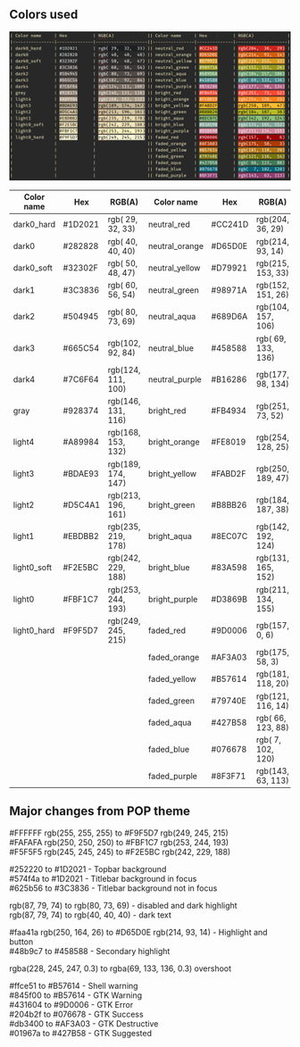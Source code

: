 ## Colors used

![gruvbox-colors](./gruvbox-colors.png)

| Color name     | Hex          | RGB(A)             | Color name     | Hex          | RGB(A)             |
|----------------|--------------|--------------------|----------------|--------------|--------------------|
| dark0_hard     | #1D2021      | rgb( 29,  32,  33) | neutral_red    | #CC241D      | rgb(204,  36,  29) |
| dark0          | #282828      | rgb( 40,  40,  40) | neutral_orange | #D65D0E      | rgb(214,  93,  14) |
| dark0_soft     | #32302F      | rgb( 50,  48,  47) | neutral_yellow | #D79921      | rgb(215, 153,  33) |
| dark1          | #3C3836      | rgb( 60,  56,  54) | neutral_green  | #98971A      | rgb(152, 151,  26) |
| dark2          | #504945      | rgb( 80,  73,  69) | neutral_aqua   | #689D6A      | rgb(104, 157, 106) |
| dark3          | #665C54      | rgb(102,  92,  84) | neutral_blue   | #458588      | rgb( 69, 133, 136) |
| dark4          | #7C6F64      | rgb(124, 111, 100) | neutral_purple | #B16286      | rgb(177,  98, 134) |
| gray           | #928374      | rgb(146, 131, 116) | bright_red     | #FB4934      | rgb(251,  73,  52) |
| light4         | #A89984      | rgb(168, 153, 132) | bright_orange  | #FE8019      | rgb(254, 128,  25) |
| light3         | #BDAE93      | rgb(189, 174, 147) | bright_yellow  | #FABD2F      | rgb(250, 189,  47) |
| light2         | #D5C4A1      | rgb(213, 196, 161) | bright_green   | #B8BB26      | rgb(184, 187,  38) |
| light1         | #EBDBB2      | rgb(235, 219, 178) | bright_aqua    | #8EC07C      | rgb(142, 192, 124) |
| light0_soft    | #F2E5BC      | rgb(242, 229, 188) | bright_blue    | #83A598      | rgb(131, 165, 152) |
| light0         | #FBF1C7      | rgb(253, 244, 193) | bright_purple  | #D3869B      | rgb(211, 134, 155) |
| light0_hard    | #F9F5D7      | rgb(249, 245, 215) | faded_red      | #9D0006      | rgb(157,   0,   6) |
|                |              |                    | faded_orange   | #AF3A03      | rgb(175,  58,   3) |
|                |              |                    | faded_yellow   | #B57614      | rgb(181, 118,  20) |
|                |              |                    | faded_green    | #79740E      | rgb(121, 116,  14) |
|                |              |                    | faded_aqua     | #427B58      | rgb( 66, 123,  88) |
|                |              |                    | faded_blue     | #076678      | rgb(  7, 102, 120) |
|                |              |                    | faded_purple   | #8F3F71      | rgb(143,  63, 113) |

## Major changes from POP theme

#FFFFFF rgb(255, 255, 255) to #F9F5D7 rgb(249, 245, 215)  
#FAFAFA rgb(250, 250, 250) to #FBF1C7 rgb(253, 244, 193)  
#F5F5F5 rgb(245, 245, 245) to #F2E5BC rgb(242, 229, 188)  

#252220 to #1D2021 - Topbar background  
#574f4a to #1D2021 - Titlebar background in focus  
#625b56 to #3C3836 - Titlebar background not in focus  

rgb(87, 79, 74) to rgb(80, 73, 69) - disabled and dark highlight  
rgb(87, 79, 74) to rgb(40, 40, 40) - dark text  

#faa41a rgb(250, 164, 26) to #D65D0E rgb(214, 93, 14) - Highlight and button  
#48b9c7 to #458588 - Secondary highlight  

rgba(228, 245, 247, 0.3) to rgba(69, 133, 136, 0.3) overshoot  

#ffce51 to #B57614 - Shell warning  
#845f00 to #B57614 - GTK Warning  
#431604 to #9D0006 - GTK Error  
#204b2f to #076678 - GTK Success  
#db3400 to #AF3A03 - GTK Destructive  
#01967a to #427B58 - GTK Suggested  
